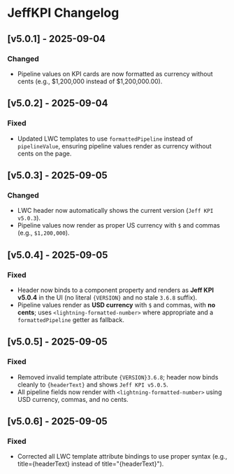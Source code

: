 # JeffKPI Changelog

## [v5.0.1] - 2025-09-04
### Changed
- Pipeline values on KPI cards are now formatted as currency without cents (e.g., $1,200,000 instead of $1,200,000.00).

## [v5.0.2] - 2025-09-04
### Fixed
- Updated LWC templates to use `formattedPipeline` instead of `pipelineValue`, ensuring pipeline values render as currency without cents on the page.

## [v5.0.3] - 2025-09-05
### Changed
- LWC header now automatically shows the current version (`Jeff KPI v5.0.3`).
- Pipeline values now render as proper US currency with `$` and commas (e.g., `$1,200,000`).

## [v5.0.4] - 2025-09-05
### Fixed
- Header now binds to a component property and renders as **Jeff KPI v5.0.4** in the UI (no literal `{VERSION}` and no stale `3.6.8` suffix).
- Pipeline values render as **USD currency** with `$` and commas, with **no cents**; uses `<lightning-formatted-number>` where appropriate and a `formattedPipeline` getter as fallback.

## [v5.0.5] - 2025-09-05
### Fixed
- Removed invalid template attribute `{VERSION}3.6.8`; header now binds cleanly to `{headerText}` and shows `Jeff KPI v5.0.5`.
- All pipeline fields now render with `<lightning-formatted-number>` using USD currency, commas, and no cents.

## [v5.0.6] - 2025-09-05
### Fixed
- Corrected all LWC template attribute bindings to use proper syntax (e.g., title={headerText} instead of title="{headerText}").
